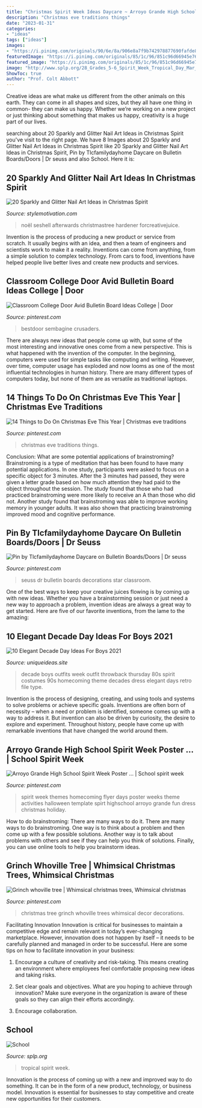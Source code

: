 ```yaml
---
title: "Christmas Spirit Week Ideas Daycare ~ Arroyo Grande High School Spirit Week Poster …"
description: "Christmas eve traditions things"
date: "2023-01-31"
categories:
- "ideas"
tags: ["ideas"]
images:
- "https://i.pinimg.com/originals/90/6e/8a/906e8a7f9b742978877690fafde80495.jpg"
featuredImage: "https://i.pinimg.com/originals/85/1c/96/851c96d66945e760f2d334ea1d4a6b69.jpg"
featured_image: "https://i.pinimg.com/originals/85/1c/96/851c96d66945e760f2d334ea1d4a6b69.jpg"
image: "http://www.splp.org/28_Grades_5-6_Spirit_Week_Tropical_Day_Mar_2014.jpg"
ShowToc: true
author: "Prof. Colt Abbott"
---
```



Creative ideas are what make us different from the other animals on this earth. They can come in all shapes and sizes, but they all have one thing in common- they can make us happy. Whether we’re working on a new project or just thinking about something that makes us happy, creativity is a huge part of our lives.

	

		
searching about 20 Sparkly and Glitter Nail Art Ideas in Christmas Spirit you've visit to the right page. We have 8 Images about 20 Sparkly and Glitter Nail Art Ideas in Christmas Spirit like 20 Sparkly and Glitter Nail Art Ideas in Christmas Spirit, Pin by Tlcfamilydayhome Daycare on Bulletin Boards/Doors | Dr seuss and also School. Here it is:
		
    
## 20 Sparkly And Glitter Nail Art Ideas In Christmas Spirit

<img loading=lazy src="https://www.stylemotivation.com/wp-content/uploads/2013/12/20-Sparkly-and-Glitter-Nail-Art-Ideas-in-Christmas-Spirit-8-1100x1536.jpg" onerror="this.onerror=null;this.src='https://tse3.mm.bing.net/th?id=OIP.ArIV1RB0iUVyusP_gQ7h2wHaKV&amp;pid=15.1';" alt="20 Sparkly and Glitter Nail Art Ideas in Christmas Spirit">

_Source: stylemotivation.com_

>noël seshell afterwards christmastree hardener forcreativejuice. 

	

Invention is the process of producing a new product or service from scratch. It usually begins with an idea, and then a team of engineers and scientists work to make it a reality. Inventions can come from anything, from a simple solution to complex technology. From cars to food, inventions have helped people live better lives and create new products and services.

    
## Classroom College Door Avid Bulletin Board Ideas College | Door

<img loading=lazy src="https://i.pinimg.com/originals/09/56/b5/0956b5ed60a81bc840dceb602bb6d699.jpg" onerror="this.onerror=null;this.src='https://tse1.mm.bing.net/th?id=OIP.as4hP7cAyDUQVTJ2A5892wHaJ6&amp;pid=15.1';" alt="Classroom College Door Avid Bulletin Board Ideas College | Door">

_Source: pinterest.com_

>bestdoor sembagine crusaders. 

	

There are always new ideas that people come up with, but some of the most interesting and innovative ones come from a new perspective. This is what happened with the invention of the computer. In the beginning, computers were used for simple tasks like computing and writing. However, over time, computer usage has exploded and now looms as one of the most influential technologies in human history. There are many different types of computers today, but none of them are as versatile as traditional laptops.

    
## 14 Things To Do On Christmas Eve This Year | Christmas Eve Traditions

<img loading=lazy src="https://i.pinimg.com/736x/4c/19/f6/4c19f63ad28f5f31c5e1a9d389c76cfe.jpg" onerror="this.onerror=null;this.src='https://tse1.mm.bing.net/th?id=OIP.mymfZ7F4rQCDA8mI0cWkWgHaLG&amp;pid=15.1';" alt="14 Things to Do On Christmas Eve This Year | Christmas eve traditions">

_Source: pinterest.com_

>christmas eve traditions things. 

	

Conclusion: What are some potential applications of brainstroming?
Brainstroming is a type of meditation that has been found to have many potential applications. In one study, participants were asked to focus on a specific object for 3 minutes. After the 3 minutes had passed, they were given a letter grade based on how much attention they had paid to the object throughout the session. The study found that those who had practiced brainstroming were more likely to receive an A than those who did not. Another study found that brainstroming was able to improve working memory in younger adults. It was also shown that practicing brainstroming improved mood and cognitive performance.

    
## Pin By Tlcfamilydayhome Daycare On Bulletin Boards/Doors | Dr Seuss

<img loading=lazy src="https://i.pinimg.com/originals/90/6e/8a/906e8a7f9b742978877690fafde80495.jpg" onerror="this.onerror=null;this.src='https://tse2.mm.bing.net/th?id=OIP.yOXiQks9XKqtJniwc6O4nQHaJ4&amp;pid=15.1';" alt="Pin by Tlcfamilydayhome Daycare on Bulletin Boards/Doors | Dr seuss">

_Source: pinterest.com_

>seuss dr bulletin boards decorations star classroom. 

	

One of the best ways to keep your creative juices flowing is by coming up with new ideas. Whether you have a brainstorming session or just need a new way to approach a problem, invention ideas are always a great way to get started. Here are five of our favorite inventions, from the lame to the amazing: 

    
## 10 Elegant Decade Day Ideas For Boys 2021

<img loading=lazy src="https://www.uniqueideas.site/wp-content/uploads/17-best-decade-day-images-on-pinterest-decade-day-costumes-and.jpg" onerror="this.onerror=null;this.src='https://tse3.mm.bing.net/th?id=OIP.AdxfGt-d1nOpEeGH5Jo96wHaNI&amp;pid=15.1';" alt="10 Elegant Decade Day Ideas For Boys 2021">

_Source: uniqueideas.site_

>decade boys outfits week outfit throwback thursday 80s spirit costumes 90s homecoming theme decades dress elegant days retro file type. 

	

Invention is the process of designing, creating, and using tools and systems to solve problems or achieve specific goals. Inventions are often born of necessity – when a need or problem is identified, someone comes up with a way to address it. But invention can also be driven by curiosity, the desire to explore and experiment. Throughout history, people have come up with remarkable inventions that have changed the world around them.

    
## Arroyo Grande High School Spirit Week Poster … | School Spirit Week

<img loading=lazy src="https://i.pinimg.com/originals/85/1c/96/851c96d66945e760f2d334ea1d4a6b69.jpg" onerror="this.onerror=null;this.src='https://tse1.mm.bing.net/th?id=OIP.FzmuAE0oUc67EIoERtCDUAHaLc&amp;pid=15.1';" alt="Arroyo Grande High School Spirit Week Poster … | School spirit week">

_Source: pinterest.com_

>spirit week themes homecoming flyer days poster weeks theme activities halloween template spirt highschool arroyo grande fun dress christmas holiday. 

	

How to do brainstroming: There are many ways to do it.
There are many ways to do brainstroming. One way is to think about a problem and then come up with a few possible solutions. Another way is to talk about problems with others and see if they can help you think of solutions. Finally, you can use online tools to help you brainstorm ideas.

    
## Grinch Whoville Tree | Whimsical Christmas Trees, Whimsical Christmas

<img loading=lazy src="https://i.pinimg.com/originals/fe/f7/62/fef7620c4934c276d55a97f15be511d6.jpg" onerror="this.onerror=null;this.src='https://tse3.mm.bing.net/th?id=OIP.EkiYtxC1m6DU-DMxi0xtrwAAAA&amp;pid=15.1';" alt="Grinch whoville tree | Whimsical christmas trees, Whimsical christmas">

_Source: pinterest.com_

>christmas tree grinch whoville trees whimsical decor decorations. 

	

Facilitating Innovation
Innovation is critical for businesses to maintain a competitive edge and remain relevant in today’s ever-changing marketplace. However, innovation does not happen by itself – it needs to be carefully planned and managed in order to be successful. Here are some tips on how to facilitate innovation in your business:
1. Encourage a culture of creativity and risk-taking. This means creating an environment where employees feel comfortable proposing new ideas and taking risks.

2. Set clear goals and objectives. What are you hoping to achieve through innovation? Make sure everyone in the organization is aware of these goals so they can align their efforts accordingly.

3. Encourage collaboration.

    
## School

<img loading=lazy src="http://www.splp.org/28_Grades_5-6_Spirit_Week_Tropical_Day_Mar_2014.jpg" onerror="this.onerror=null;this.src='https://tse1.mm.bing.net/th?id=OIP.jAuEDvnl9q9gqR-GMSQTngHaDp&amp;pid=15.1';" alt="School">

_Source: splp.org_

>tropical spirit week. 

	

Innovation is the process of coming up with a new and improved way to do something. It can be in the form of a new product, technology, or business model. Innovation is essential for businesses to stay competitive and create new opportunities for their customers.

